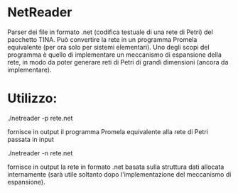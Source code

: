 # NetReader

Parser dei file in formato .net (codifica testuale di una rete di Petri) del pacchetto TINA.
Può convertire la rete in un programma Promela equivalente (per ora solo per sistemi elementari).
Uno degli scopi del programma è quello di implementare un meccanismo di espansione della rete, in modo da
poter generare reti di Petri di grandi dimensioni (ancora da implementare).

# Utilizzo: 
./netreader -p rete.net

fornisce in output il programma Promela equivalente alla rete di Petri passata in input

./netreader -n rete.net

fornisce in output la rete in formato .net basata sulla struttura dati allocata internamente 
(sarà utile soltanto dopo l'implementazione del meccanismo di espansione).

